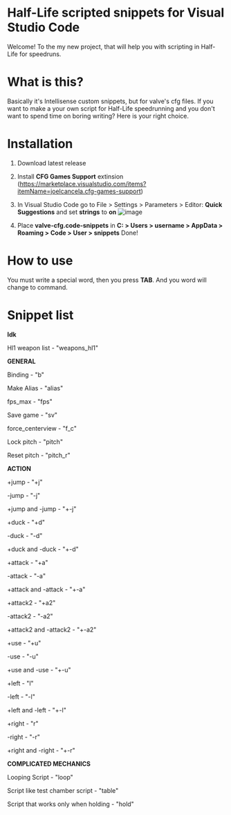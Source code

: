 # Half-Life scripted snippets for Visual Studio Code
Welcome! To the my new project, that will help you with scripting in Half-Life for speedruns.

# What is this?

Basically it's Intellisense custom snippets, but for valve's cfg files. If you want to make a your own script for Half-Life speedrunning and you don't want to spend time on boring writing? Here is your right choice.
# Installation

1. Download latest release
2. Install **CFG Games Support** extinsion (https://marketplace.visualstudio.com/items?itemName=joelcancela.cfg-games-support)
3. In Visual Studio Code go to File > Settings > Parameters > Editor: **Quick Suggestions** and set **strings** to **on**
   ![image](https://github.com/cryingandten/Half-Life-scripted-snippets/assets/51243504/6fddeb05-1266-40dd-b636-3317253deacf)

4. Place **valve-cfg.code-snippets** in **C: > Users > username > AppData > Roaming > Code > User > snippets**
Done!

# How to use
You must write a special word, then you press **TAB**. And you word will change to command.
# Snippet list

**Idk**

Hl1 weapon list - "weapons_hl1"

**GENERAL**

Binding - "b"

Make Alias - "alias"

fps_max - "fps"

Save game - "sv"

force_centerview - "f_c"

Lock pitch - "pitch"

Reset pitch - "pitch_r"

**ACTION**

+jump - "+j"

-jump - "-j"

+jump and -jump - "+-j"


+duck - "+d"

-duck - "-d"

+duck and -duck - "+-d"


+attack - "+a"

-attack - "-a"

+attack and -attack - "+-a"


+attack2 - "+a2"

-attack2 - "-a2"

+attack2 and -attack2 - "+-a2"


+use - "+u"

-use - "-u"

+use and -use - "+-u"

+left - "l"

-left - "-l"

+left and -left - "+-l"


+right - "r"

-right - "-r"

+right and -right - "+-r"

**COMPLICATED MECHANICS**

Looping Script - "loop"

Script like test chamber script - "table"

Script that works only when holding - "hold"

